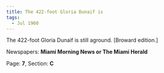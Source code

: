 ```yaml
---  
title: The 422-foot Gloria Dunaif is  
tags:  
  - Jul 1960  
---  
```

  
The 422-foot Gloria Dunaif is still aground. [Broward edition.]  
  
Newspapers: **Miami Morning News or The Miami Herald**  
  
Page: **7**, Section: **C** 
